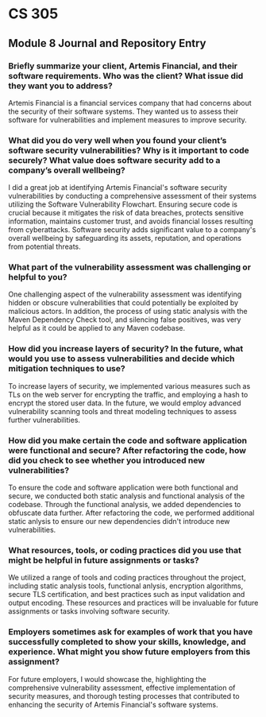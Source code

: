 # CS 305
## Module 8 Journal and Repository Entry

### Briefly summarize your client, Artemis Financial, and their software requirements. Who was the client? What issue did they want you to address? 
Artemis Financial is a financial services company that had concerns about the security of their software systems. They wanted us to assess their software for vulnerabilities and implement measures to improve security.

### What did you do very well when you found your client’s software security vulnerabilities? Why is it important to code securely? What value does software security add to a company’s overall wellbeing? 
I did a great job at identifying Artemis Financial's software security vulnerabilities by conducting a comprehensive assessment of their systems utilizing the Software Vulnerability Flowchart. Ensuring secure code is crucial because it mitigates the risk of data breaches, protects sensitive information, maintains customer trust, and avoids financial losses resulting from cyberattacks. Software security adds significant value to a company's overall wellbeing by safeguarding its assets, reputation, and operations from potential threats.

### What part of the vulnerability assessment was challenging or helpful to you? 
One challenging aspect of the vulnerability assessment was identifying hidden or obscure vulnerabilities that could potentially be exploited by malicious actors. In addition, the process of using static analysis with the Maven Dependency Check tool, and silencing false positives, was very helpful as it could be applied to any Maven codebase.

### How did you increase layers of security? In the future, what would you use to assess vulnerabilities and decide which mitigation techniques to use? 
To increase layers of security, we implemented various measures such as TLs on the web server for encrypting the traffic, and employing a hash to encrypt the stored user data. In the future, we would employ advanced vulnerability scanning tools and threat modeling techniques to assess further vulnerabilities.

### How did you make certain the code and software application were functional and secure? After refactoring the code, how did you check to see whether you introduced new vulnerabilities? 
To ensure the code and software application were both functional and secure, we conducted both static analysis and functional analysis of the codebase. Through the functional analysis, we added dependencies to obfuscate data further. After refactoring the code, we performed additional static anlysis to ensure our new dependencies didn't introduce new vulnerabilities.

### What resources, tools, or coding practices did you use that might be helpful in future assignments or tasks? 
We utilized a range of tools and coding practices throughout the project, including static analysis tools, functional anlysis, encryption algorithms, secure TLS certification, and best practices such as input validation and output encoding. These resources and practices will be invaluable for future assignments or tasks involving software security.

### Employers sometimes ask for examples of work that you have successfully completed to show your skills, knowledge, and experience. What might you show future employers from this assignment?
For future employers, I would showcase the, highlighting the comprehensive vulnerability assessment, effective implementation of security measures, and thorough testing processes that contributed to enhancing the security of Artemis Financial's software systems.

